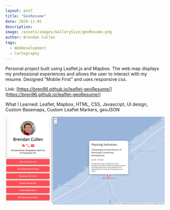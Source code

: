 ```yaml
---
layout: post
title: "GeoResume"
date: 2020-11-05
description:
image: /assets/images/GallerySize/geoResume.png
author: Brendan Cullen
tags:
  - WebDevelopment
  - Cartography
---
```

Personal project built using Leaflet.js and Mapbox. The web map displays my professional experiences and allows the user to interact with my resume. Designed “Mobile First” and uses responsive css.

Link: [https://bren96.github.io/leaflet-geoResume/](https://bren96.github.io/leaflet-geoResume/)

What I Learned: Leaflet, Mapbox, HTML, CSS, Javascript, UI design, Custom Basemaps, Custom Leaflet Markers, geoJSON

![](/assets/images/OriginalSize/geoResume.png)